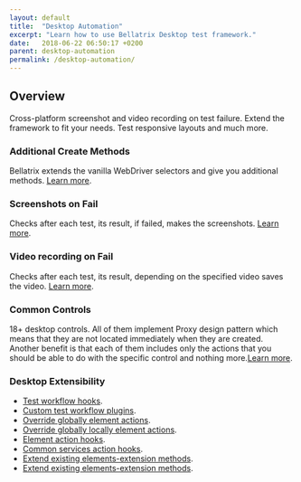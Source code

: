```yaml
---
layout: default
title:  "Desktop Automation"
excerpt: "Learn how to use Bellatrix Desktop test framework."
date:   2018-06-22 06:50:17 +0200
parent: desktop-automation
permalink: /desktop-automation/
---
```

Overview
--------
Cross-platform screenshot and video recording on test failure. Extend the framework to fit your needs. Test responsive layouts and much more.

### Additional Create Methods ###
Bellatrix extends the vanilla WebDriver selectors and give you additional methods. [Learn more](/locate-elements.md).

### Screenshots on Fail ###
Checks after each test, its result, if failed, makes the screenshots. [Learn more](/troubleshooting-screenshots-on-fail.md).

### Video recording on Fail ###
Checks after each test, its result, depending on the specified video saves the video. [Learn more](/troubleshooting-video-recording.md).

### Common Controls ###
18+ desktop controls. All of them implement Proxy design pattern which means that they are not located immediately when they are created. Another benefit is that each of them includes only the actions that you should be able to do with the specific control and nothing more.[Learn more](/common-controls.md).

### Desktop Extensibility ###
- [Test workflow hooks](/extensibility-test-workflow-hooks.md).
- [Custom test workflow plugins](/extensibility-custom-test-workflow-plugins.md).
- [Override globally element actions](/extensibility-override-globally-element-actions.md).
- [Override globally locally element actions](/extensibility-override-locally-element-actions.md).
- [Element action hooks](/extensibility-element-action-hooks.md).
- [Common services action hooks](/extensibility-common-services-action-hooks.md).
- [Extend existing elements-extension methods](/extensibility-extend-existing-elements-extension-methods.md).
- [Extend existing elements-extension methods](/extensibility-extend-existing-elements-extension-methods.md).
